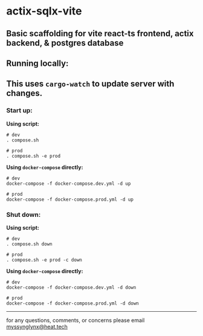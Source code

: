 # actix-sqlx-vite
## Basic scaffolding for vite react-ts frontend, actix backend, & postgres database

## Running locally:
This uses `cargo-watch` to update server with changes.
---
### Start up:
**Using script:**
```
# dev
. compose.sh
```
```
# prod
. compose.sh -e prod
```
**Using `docker-compose` directly:**
```
# dev
docker-compose -f docker-compose.dev.yml -d up
```
```
# prod
docker-compose -f docker-compose.prod.yml -d up
```
### Shut down:
**Using script:**
```
# dev
. compose.sh down
```
```
# prod
. compose.sh -e prod -c down
```
**Using `docker-compose` directly:**
```
# dev
docker-compose -f docker-compose.dev.yml -d down
```
```
# prod
docker-compose -f docker-compose.prod.yml -d down
```
---
for any questions, comments, or concerns please email myssynglynx@heat.tech
